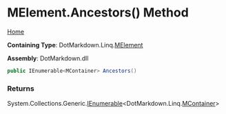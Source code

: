 <a name="_top"></a>

# MElement\.Ancestors\(\) Method

[Home](../../../../README.md#_top)

**Containing Type**: DotMarkdown\.Linq\.[MElement](../README.md#_top)

**Assembly**: DotMarkdown\.dll

```csharp
public IEnumerable<MContainer> Ancestors()
```

### Returns

System\.Collections\.Generic\.[IEnumerable](https://docs.microsoft.com/en-us/dotnet/api/system.collections.generic.ienumerable-1)\<DotMarkdown\.Linq\.[MContainer](../../MContainer/README.md#_top)>

